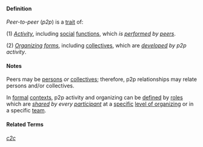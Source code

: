 #### Definition

*Peer-to-peer* (*p2p*) is a [trait](https://github.com/gcassel/Modular-Organization-Terminology/blob/master/terms/trait.md) of:

(1) *[Activity](https://github.com/gcassel/Modular-Organization-Terminology/blob/master/terms/activity.md)*, including [social](https://github.com/gcassel/Modular-Organization-Terminology/blob/master/terms/social.md) [functions](https://github.com/gcassel/Modular-Organization-Terminology/blob/master/terms/function.md), which *is [performed](https://github.com/gcassel/Modular-Organization-Terminology/blob/master/terms/perform.md) by [peers](https://github.com/gcassel/Modular-Organization-Terminology/blob/master/terms/peer.md)*.

(2) *[Organizing](https://github.com/gcassel/Modular-Organization-Terminology/blob/master/terms/organization.md) [forms](https://github.com/gcassel/Modular-Organization-Terminology/blob/master/terms/form.md)*, including [collectives](https://github.com/gcassel/Modular-Organization-Terminology/blob/master/terms/collective.md), which are *[developed](https://github.com/gcassel/Modular-Organization-Terminology/blob/master/terms/develop.md) by p2p activity*.

#### Notes

Peers may be [persons](https://github.com/gcassel/Modular-Organizing-Terminology/blob/master/terms/person.md) *or* [collectives](https://github.com/gcassel/Modular-Organizing-Terminology/blob/master/compound-terms/group-agent.md); therefore, p2p relationships may relate persons and/or collectives.

In [formal](https://github.com/gcassel/Modular-Organization-Terminology/blob/master/terms/form.md) [contexts](https://github.com/gcassel/Modular-Organization-Terminology/blob/master/terms/context.md), p2p activity and organizing can be [defined](https://github.com/gcassel/Modular-Organization-Terminology/blob/master/terms/define.md) by [roles](https://github.com/gcassel/Modular-Organization-Terminology/blob/master/terms/role.md) which are *[shared](https://github.com/gcassel/Modular-Organization-Terminology/blob/master/terms/common.md) by every [participant](https://github.com/gcassel/Modular-Organization-Terminology/blob/master/terms/participate.md)* at a [specific](https://github.com/gcassel/Modular-Organization-Terminology/blob/master/terms/specific.md) [level of organizing](https://github.com/gcassel/Modular-Organization-Terminology/blob/master/compound-terms/level-of-organizing.md) or in a specific [team](https://github.com/gcassel/Modular-Organizing-Terminology/blob/master/terms/team.md).

#### Related Terms

*[c2c](https://github.com/gcassel/Modular-Organizing-Terminology/blob/master/terms/c2c.md)*
